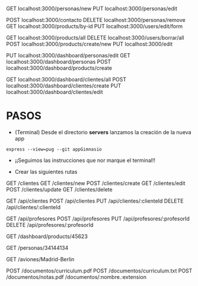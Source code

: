 GET localhost:3000/personas/new
PUT localhost:3000/personas/edit

POST localhost:3000/contacto
DELETE localhost:3000/personas/remove
GET localhost:3000/products/by-id
PUT localhost:3000/users/edit/form


GET localhost:3000/products/all
DELETE localhost:3000/users/borrar/all
POST localhost:3000/products/create/new
PUT localhost:3000/edit

PUT localhost:3000/dashboard/personas/edit
GET localhost:3000/dashboard/personas
POST localhost:3000/dashboard/products/create

GET localhost:3000/dashboard/clientes/all
POST localhost:3000/dashboard/clientes/create
PUT localhost:3000/dashboard/clientes/edit



# PASOS

- (Terminal) Desde el directorio **servers** lanzamos la creación de la nueva app

```
express --view=pug --git appGimnasio
```

- ¡¡Seguimos las instrucciones que nor marque el terminal!!

- Crear las siguientes rutas

GET /clientes
GET /clientes/new
POST /clientes/create
GET /clientes/edit
POST /clientes/update
GET /clientes/delete

GET /api/clientes
POST /api/clientes
PUT /api/clientes/:clienteId
DELETE /api/clientes/:clienteId

GET /api/profesores
POST /api/profesores
PUT /api/profesores/:profesorId
DELETE /api/profesores/:profesorId




GET /dashboard/products/45623

GET /personas/34144134

GET /aviones/Madrid-Berlin

POST /documentos/curriculum.pdf
POST /documentos/curriculum.txt
POST /documentos/notas.pdf
    /documentos/:nombre.:extension